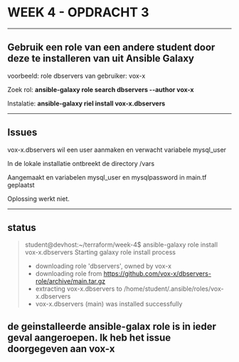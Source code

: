 # WEEK 4 - OPDRACHT 3
----

## Gebruik een role van een andere student door deze te installeren van uit Ansible Galaxy

voorbeeld: role dbservers van gebruiker: vox-x

Zoek rol: __ansible-galaxy role search dbservers --author vox-x__

Instalatie: __ansible-galaxy riel install vox-x.dbservers__

----
## Issues
vox-x.dbservers wil een user aanmaken en verwacht variabele mysql_user

In de lokale installatie ontbreekt de directory /vars

Aangemaakt en variabelen mysql_user en mysqlpassword in main.tf geplaatst

Oplossing werkt niet.

----
## status
>student@devhost:~/terraform/week-4$ ansible-galaxy role install vox-x.dbservers
>Starting galaxy role install process
>- downloading role 'dbservers', owned by vox-x
>- downloading role from https://github.com/vox-x/dbservers-role/archive/main.tar.gz
>- extracting vox-x.dbservers to /home/student/.ansible/roles/vox-x.dbservers
>- vox-x.dbservers (main) was installed successfully

de geinstalleerde ansible-galax role is in ieder geval aangeroepen. Ik heb het issue doorgegeven aan vox-x
----